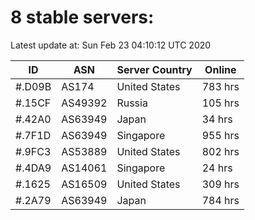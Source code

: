 # 8 stable servers:

Latest update at: Sun Feb 23 04:10:12 UTC 2020

| ID | ASN | Server Country | Online |
| -- | --- | -------------- | ------ |
| #.D09B | AS174 | United States | 783 hrs |
| #.15CF | AS49392 | Russia | 105 hrs |
| #.42A0 | AS63949 | Japan | 34 hrs |
| #.7F1D | AS63949 | Singapore | 955 hrs |
| #.9FC3 | AS53889 | United States | 802 hrs |
| #.4DA9 | AS14061 | Singapore | 24 hrs |
| #.1625 | AS16509 | United States | 309 hrs |
| #.2A79 | AS63949 | Japan | 784 hrs |


